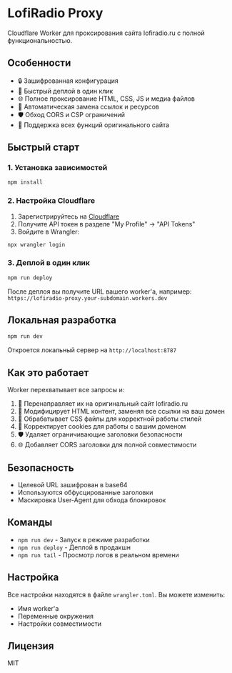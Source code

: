 # LofiRadio Proxy

Cloudflare Worker для проксирования сайта lofiradio.ru с полной функциональностью.

## Особенности

- 🔒 Зашифрованная конфигурация
- 🚀 Быстрый деплой в один клик
- 🌐 Полное проксирование HTML, CSS, JS и медиа файлов
- 🔄 Автоматическая замена ссылок и ресурсов
- 🛡️ Обход CORS и CSP ограничений
- 📱 Поддержка всех функций оригинального сайта

## Быстрый старт

### 1. Установка зависимостей

```bash
npm install
```

### 2. Настройка Cloudflare

1. Зарегистрируйтесь на [Cloudflare](https://cloudflare.com)
2. Получите API токен в разделе "My Profile" → "API Tokens"
3. Войдите в Wrangler:

```bash
npx wrangler login
```

### 3. Деплой в один клик

```bash
npm run deploy
```

После деплоя вы получите URL вашего worker'а, например:
`https://lofiradio-proxy.your-subdomain.workers.dev`

## Локальная разработка

```bash
npm run dev
```

Откроется локальный сервер на `http://localhost:8787`

## Как это работает

Worker перехватывает все запросы и:

1. 🔄 Перенаправляет их на оригинальный сайт lofiradio.ru
2. 📝 Модифицирует HTML контент, заменяя все ссылки на ваш домен
3. 🎨 Обрабатывает CSS файлы для корректной работы стилей
4. 🍪 Корректирует cookies для работы с вашим доменом
5. 🛡️ Удаляет ограничивающие заголовки безопасности
6. 🌐 Добавляет CORS заголовки для полной совместимости

## Безопасность

- Целевой URL зашифрован в base64
- Используются обфусцированные заголовки
- Маскировка User-Agent для обхода блокировок

## Команды

- `npm run dev` - Запуск в режиме разработки
- `npm run deploy` - Деплой в продакшн
- `npm run tail` - Просмотр логов в реальном времени

## Настройка

Все настройки находятся в файле `wrangler.toml`. Вы можете изменить:

- Имя worker'а
- Переменные окружения
- Настройки совместимости

## Лицензия

MIT